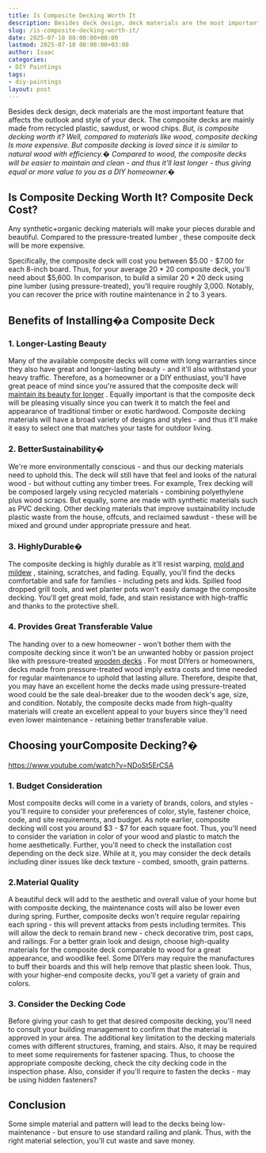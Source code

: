 ```yaml
---
title: Is Composite Decking Worth It
description: Besides deck design, deck materials are the most important feature that affects the outlook and style of your deck. The composite decks are mainly made from...
slug: /is-composite-decking-worth-it/
date: 2025-07-10 00:00:00+00:00
lastmod: 2025-07-10 00:00:00+03:00
author: Isaac
categories:
- DIY Paintings
tags:
- diy-paintings
layout: post
---
```

Besides deck design, deck materials are the most important feature that affects the outlook and style of your deck. The composite decks are mainly made from recycled plastic, sawdust, or wood chips.
*But, is composite decking worth it? Well, compared to materials like wood, composite decking Is more expensive. But composite decking is loved since it is similar to natural wood with efficiency.�*
*Compared to wood, the composite decks will be easier to maintain and clean - and thus it'll last longer - thus giving equal or more value to you as a DIY homeowner.�*
## Is Composite Decking Worth It? Composite Deck Cost?
Any synthetic+organic decking materials will make your pieces durable and beautiful. Compared to the
pressure-treated lumber
, these composite deck will be more expensive.

Specifically, the composite deck will cost you between $5.00 - $7.00 for each 8-inch board. Thus, for your average 20 * 20 composite deck, you'll need about $5,600.
In comparison, to build a similar 20 * 20 deck using pine lumber (using pressure-treated), you'll require roughly 3,000. Notably, you can recover the price with routine maintenance in 2 to 3 years.
## Benefits of Installing�a Composite Deck
### 1. Longer-Lasting Beauty
Many of the available composite decks will come with long warranties since they also have great and longer-lasting beauty - and it'll also withstand your heavy traffic.
Therefore, as a homeowner or a DIY enthusiast, you'll have great peace of mind since you're assured that the composite deck will
[maintain its beauty for longer](https://pestpolicy.com/best-paint-for-outdoor-wood-furniture/)
.
Equally important is that the composite deck will be pleasing visually since you can twerk it to match the feel and appearance of traditional timber or exotic hardwood.
Composite decking materials will have a broad variety of designs and styles - and thus it'll make it easy to select one that matches your taste for outdoor living.
### 2. Better**Sustainability�**
We're more environmentally conscious - and thus our decking materials need to uphold this. The deck will still have that feel and looks of the natural wood - but without cutting any timber trees.
For example, Trex decking will be composed largely using recycled materials - combining polyethylene plus wood scraps. But equally, some are made with synthetic materials such as PVC decking.
Other decking materials that improve sustainability include plastic waste from the house, offcuts, and reclaimed sawdust - these will be mixed and ground under appropriate pressure and heat.
### 3. Highly**Durable�**
The composite decking is highly durable as it'll resist warping,
[mold and mildew](https://pestpolicy.com/mildew-resistant-paints/)
, staining, scratches, and fading.
Equally, you'll find the decks comfortable and safe for families - including pets and kids.
Spilled food dropped grill tools, and wet planter pots won't easily damage the composite decking.
You'll get great mold, fade, and stain resistance with high-traffic and thanks to the protective shell.
### 4. Provides Great Transferable Value
The handing over to a new homeowner - won't bother them with the composite decking since it won't be an unwanted hobby or passion project like with pressure-treated
[wooden decks](https://pestpolicy.com/best-gravity-feed-spray-gun-for-woodworking/)
.
For most DIYers or homeowners, decks made from pressure-treated wood imply extra costs and time needed for regular maintenance to uphold that lasting allure.
Therefore, despite that, you may have an excellent home the decks made using pressure-treated wood could be the sale deal-breaker due to the wooden deck's age, size, and condition.
Notably, the composite decks made from high-quality materials will create an excellent appeal to your buyers since they'll need even lower maintenance - retaining better transferable value.
## Choosing your**Composite Decking?�**
https://www.youtube.com/watch?v=NDoSt5ErCSA
### 1. Budget Consideration
Most composite decks will come in a variety of brands, colors, and styles - you'll require to consider your preferences of color, style, fastener choice, code, and site requirements, and budget.
As note earlier, composite decking will cost you around $3 - $7 for each square foot. Thus, you'll need to consider the variation in color of your wood and plastic to match the home aesthetically.
Further, you'll need to check the installation cost depending on the deck size. While at it, you may consider the deck details including diner issues like deck texture - combed, smooth, grain patterns.
### 2.Material Quality
A beautiful deck will add to the aesthetic and overall value of your home but with composite decking, the maintenance costs will also be lower even during spring.
Further, composite decks won't require regular repairing each spring - this will prevent attacks from pests including termites. This will allow the deck to remain brand new - check decorative trim, post caps, and railings.
For a better grain look and design, choose high-quality materials for the composite deck comparable to wood for a great appearance, and woodlike feel.
Some DIYers may require the manufactures to buff their boards and this will help remove that plastic sheen look. Thus, with your higher-end composite decks, you'll get a variety of grain and colors.
### 3. Consider the Decking Code
Before giving your cash to get that desired composite decking, you'll need to consult your building management to confirm that the material is approved in your area.
The additional key limitation to the decking materials comes with different structures, framing, and stairs. Also, it may be required to meet some requirements for fastener spacing.
Thus, to choose the appropriate composite decking, check the city decking code in the inspection phase. Also, consider if you'll require to fasten the decks - may be using hidden fasteners?
## Conclusion
Some simple material and pattern will lead to the decks being low-maintenance - but ensure to use standard railing and plank. Thus, with the right material selection, you'll cut waste and save money.